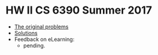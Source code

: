 # HW II CS 6390 Summer 2017

- [The original problems](hw2.md)
- [Solutions](solutions.pdf)
- Feedback on eLearning:
    - pending.

